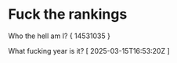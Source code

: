 # Fuck the rankings

Who the hell am I?
{ 14531035 }

What fucking year is it?
[ 2025-03-15T16:53:20Z ]
